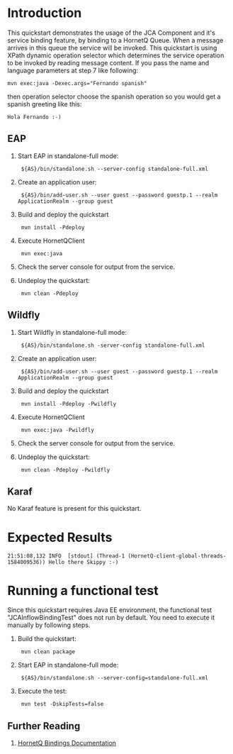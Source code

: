 Introduction
============
This quickstart demonstrates the usage of the JCA Component and it's service
binding feature, by binding to a HornetQ Queue. When a message arrives in this
queue the service will be invoked.  This quickstart is using XPath dynamic
operation selector which determines the service operation to be invoked by
reading message content. If you pass the name and language parameters at step 7
like following:

    mvn exec:java -Dexec.args="Fernando spanish"

then operation selector choose the spanish operation so you would get a spanish greeting like this:

    Hola Fernando :-)


EAP
----------
1. Start EAP in standalone-full mode:

        ${AS}/bin/standalone.sh --server-config standalone-full.xml

2. Create an application user:

        ${AS}/bin/add-user.sh --user guest --password guestp.1 --realm ApplicationRealm --group guest

3. Build and deploy the quickstart

        mvn install -Pdeploy

4. Execute HornetQClient

        mvn exec:java

5. Check the server console for output from the service.

6. Undeploy the quickstart:

        mvn clean -Pdeploy


Wildfly
----------
1. Start Wildfly in standalone-full mode:

        ${AS}/bin/standalone.sh -server-config standalone-full.xml

2. Create an application user:

        ${AS}/bin/add-user.sh --user guest --password guestp.1 --realm ApplicationRealm --group guest

3. Build and deploy the quickstart

        mvn install -Pdeploy -Pwildfly

4. Execute HornetQClient

        mvn exec:java -Pwildfly

5. Check the server console for output from the service.

6. Undeploy the quickstart:

        mvn clean -Pdeploy -Pwildfly


Karaf
----------
No Karaf feature is present for this quickstart.


Expected Results
================
```
21:51:08,132 INFO  [stdout] (Thread-1 (HornetQ-client-global-threads-1584009536)) Hello there Skippy :-)
```

Running a functional test
=========================

Since this quickstart requires Java EE environment, the functional test
"JCAInflowBindingTest" does not run by default. You need to execute it manually
by following steps.

1. Build the quickstart:

        mvn clean package

2. Start EAP in standalone-full mode:

        ${AS}/bin/standalone.sh --server-config=standalone-full.xml

3. Execute the test:

        mvn test -DskipTests=false

## Further Reading

1. [HornetQ Bindings Documentation](https://docs.jboss.org/author/display/SWITCHYARD/JCA)
